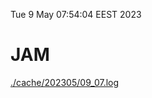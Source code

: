 Tue  9 May 07:54:04 EEST 2023
# JAM
<a href='./cache/202305/09_07.log'>./cache/202305/09_07.log</a>
